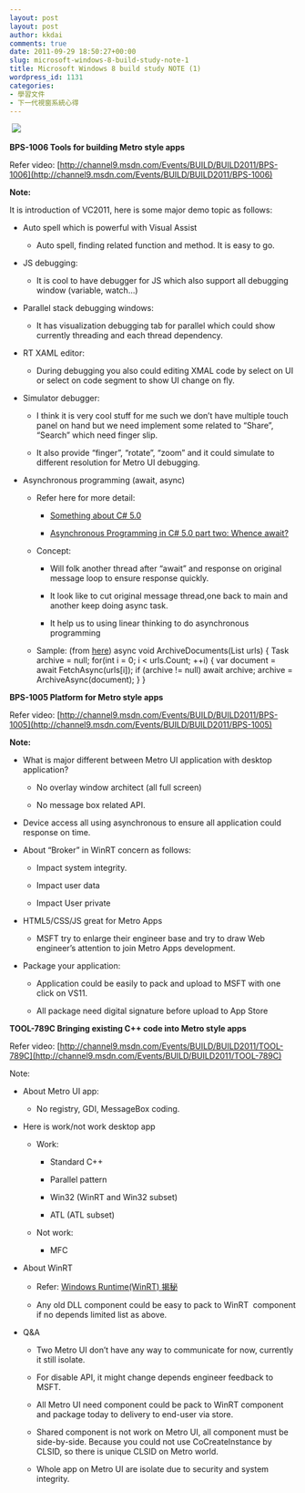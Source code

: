 ```yaml
---
layout: post
layout: post
author: kkdai
comments: true
date: 2011-09-29 18:50:27+00:00
slug: microsoft-windows-8-build-study-note-1
title: Microsoft Windows 8 build study NOTE (1)
wordpress_id: 1131
categories:
- 學習文件
- 下一代視窗系統心得
---
```


 ![](http://files.channel9.msdn.com/thumbnail/ace11650-7aa0-4a31-8689-0890e91146e9.png)

**BPS-1006 Tools for building Metro style apps**

Refer video: [http://channel9.msdn.com/Events/BUILD/BUILD2011/BPS-1006](http://channel9.msdn.com/Events/BUILD/BUILD2011/BPS-1006)

**Note:**

It is introduction of VC2011, here is some major demo topic as follows:



	
  * Auto spell which is powerful with Visual Assist

	
    * Auto spell, finding related function and method. It is easy to go.




	
  * JS debugging:

	
    * It is cool to have debugger for JS which also support all debugging window (variable, watch…)




	
  * Parallel stack debugging windows:

	
    * It has visualization debugging tab for parallel which could show currently threading and each thread dependency.




	
  * RT XAML editor:

	
    * During debugging you also could editing XMAL code by select on UI or select on code segment to show UI change on fly.




	
  * Simulator debugger:

	
    * I think it is very cool stuff for me such we don’t have multiple touch panel on hand but we need implement some related to “Share”, “Search” which need finger slip.

	
    * It also provide “finger”, “rotate”, “zoom” and it could simulate to different resolution for Metro UI debugging.




	
  * Asynchronous programming (await, async)

	
    * Refer here for more detail:

	
      * [Something about C# 5.0](http://tech.hexun.com.tw/2011-05-24/129908043.html)

	
      * [Asynchronous Programming in C# 5.0 part two: Whence await?](http://blogs.msdn.com/b/ericlippert/archive/2010/10/29/asynchronous-programming-in-c-5-0-part-two-whence-await.aspx)




	
    * Concept:

	
      * Will folk another thread after “await” and response on original message loop to ensure response quickly.

	
      * It look like to cut original message thread,one back to main and another keep doing async task.

	
      * It help us to using linear thinking to do asynchronous programming




	
    * Sample: (from [here](http://blogs.msdn.com/b/ericlippert/archive/2010/10/29/asynchronous-programming-in-c-5-0-part-two-whence-await.aspx))
async void ArchiveDocuments(List<Url> urls)
{
Task archive = null;
for(int i = 0; i < urls.Count; ++i)
{
var document = await FetchAsync(urls[i]);
if (archive != null)
await archive;
archive = ArchiveAsync(document);
}
}






**BPS-1005 Platform for Metro style apps**

Refer video: [http://channel9.msdn.com/Events/BUILD/BUILD2011/BPS-1005](http://channel9.msdn.com/Events/BUILD/BUILD2011/BPS-1005)

**Note:**



	
  * What is major different between Metro UI application with desktop application?

	
    * No overlay window architect (all full screen)

	
    * No message box related API.




	
  * Device access all using asynchronous to ensure all application could response on time.

	
  * About “Broker” in WinRT concern as follows:

	
    * Impact system integrity.

	
    * Impact user data

	
    * Impact User private




	
  * HTML5/CSS/JS great for Metro Apps

	
    * MSFT try to enlarge their engineer base and try to draw Web engineer’s attention to join Metro Apps development.




	
  * Package your application:

	
    * Application could be easily to pack and upload to MSFT with one click on VS11.

	
    * All package need digital signature before upload to App Store





**TOOL-789C Bringing existing C++ code into Metro style apps**

Refer video: [http://channel9.msdn.com/Events/BUILD/BUILD2011/TOOL-789C](http://channel9.msdn.com/Events/BUILD/BUILD2011/TOOL-789C)

Note:



	
  * About Metro UI app:

	
    * No registry, GDI, MessageBox coding.




	
  * Here is work/not work desktop app

	
    * Work:

	
      * Standard C++

	
      * Parallel pattern

	
      * Win32 (WinRT and Win32 subset)

	
      * ATL (ATL subset)




	
    * Not work:

	
      * MFC







	
  * About WinRT

	
    * Refer: [Windows Runtime(WinRT) 揭秘](http://www.cnblogs.com/shanyou/archive/2011/09/17/2179699.html)

	
    * Any old DLL component could be easy to pack to WinRT  component if no depends limited list as above.




	
  * Q&A

	
    * Two Metro UI don’t have any way to communicate for now, currently it still isolate.

	
    * For disable API, it might change depends engineer feedback to MSFT.

	
    * All Metro UI need component could be pack to WinRT component and package today to delivery to end-user via store.

	
    * Shared component is not work on Metro UI, all component must be side-by-side. Because you could not use CoCreateInstance by CLSID, so there is unique CLSID on Metro world.

	
    * Whole app on Metro UI are isolate due to security and system integrity.





